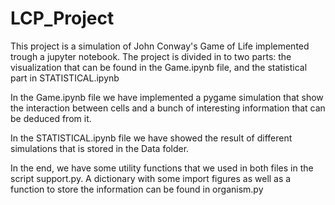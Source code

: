 # LCP_Project

This project is a simulation of John Conway's Game of Life implemented trough a jupyter notebook. 
The project is divided in to two parts: the visualization that can be found in the Game.ipynb file, and the statistical part in STATISTICAL.ipynb


In the Game.ipynb file we have implemented a pygame simulation that show the interaction between cells and a bunch of interesting information that can be deduced from it.

In the STATISTICAL.ipynb file we have showed the result of different simulations that is stored in the Data folder.

In the end, we have some utility functions that we used in both files in the script support.py. A dictionary with some import figures as well as a function to store the information can be found in organism.py
